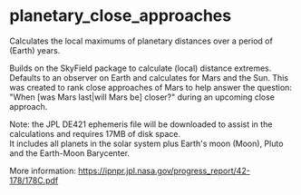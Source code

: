 # planetary_close_approaches
Calculates the local maximums of planetary distances over a period of (Earth) years.

Builds on the SkyField package to calculate (local) distance extremes. Defaults to an observer on Earth 
and calculates for Mars and the Sun.  This was created to rank close approaches of Mars to help answer the question: 
"When [was Mars last|will Mars be] closer?" during an upcoming close approach.

Note: the JPL DE421 ephemeris file will be downloaded to assist in the calculations and requires 17MB of disk space.  
It includes all planets in the solar system plus Earth's moon (Moon), Pluto and the Earth-Moon Barycenter.

More information: https://ipnpr.jpl.nasa.gov/progress_report/42-178/178C.pdf
